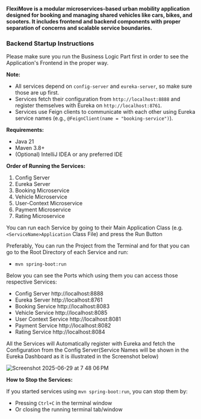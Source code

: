 **FlexiMove is a modular microservices-based urban mobility application designed for booking and managing shared vehicles like cars, bikes, and scooters. It includes frontend and backend components with proper separation of concerns and scalable service boundaries.**


### Backend Startup Instructions
Please make sure you run the Business Logic Part first in order to see the Application's Frontend in the proper way. 


**Note:**
- All services depend on `config-server` and `eureka-server`, so make sure those are up first.
- Services fetch their configuration from `http://localhost:8888` and register themselves with Eureka on `http://localhost:8761`.
- Services use Feign clients to communicate with each other using Eureka service names (e.g., `@FeignClient(name = "booking-service")`).

**Requirements:**
- Java 21
- Maven 3.8+
- (Optional) IntelliJ IDEA or any preferred IDE

**Order of Running the Services:**
1. Config Server
2. Eureka Server
3. Booking Microservice
4. Vehicle Microservice
5. User-Context Microservice
6. Payment Microservice
7. Rating Microservice

You can run each Service by going to their Main Application Class (e.g. `<ServiceName>Application` Class File) and press the Run Button

Preferably, You can run the Project from the Terminal and for that you can go to the Root Directory of each Service and run: 
- `mvn spring-boot:run`

Below you can see the Ports which using them you can access those respective Services: 
- Config Server http://localhost:8888
- Eureka Server http://localhost:8761
- Booking Service http://localhost:8083
- Vehicle Service http://localhost:8085
- User Context Service http://localhost:8081
- Payment Service http://localhost:8082
- Rating Service http://localhost:8084

All the Services will Automatically register with Eureka and fetch the Configuration from the Config Server(Service Names will be shown in the Eureka Dashboard as it is illustrated in the Screenshot below)

![Screenshot 2025-06-29 at 7 48 06 PM](https://github.com/user-attachments/assets/211dfbc2-2ecb-4f73-a21b-5404841bdf29)


**How to Stop the Services:**

If you started services using `mvn spring-boot:run`, you can stop them by:
- Pressing `Ctrl+C` in the terminal window
- Or closing the running terminal tab/window


 
